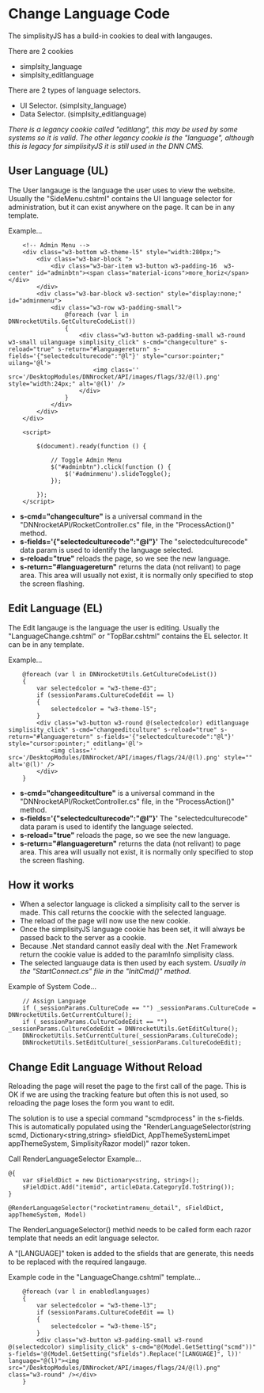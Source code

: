﻿# Change Language Code

The simplisityJS has a build-in cookies to deal with langauges.  

There are 2 cookies
- simplsity_language
- simplsity_editlanguage  

There are 2 types of language selectors.
- UI Selector. (simplsity_language) 
- Data Selector. (simplsity_editlanguage)

*There is a legancy cookie called "editlang", this may be used by some systems so it is valid.  The other legancy cookie is the "language", although this is legacy for simplisityJS it is still used in the DNN CMS.*
 
## User Language (UL)

The User langauge is the language the user uses to view the website.
Usually the "SideMenu.cshtml" contains the UI language selector for administration, but it can exist anywhere on the page.  It can be in any template.  

Example...
```
    <!-- Admin Menu -->
    <div class="w3-bottom w3-theme-l5" style="width:280px;">
        <div class="w3-bar-block ">
            <div class="w3-bar-item w3-button w3-padding-16  w3-center" id="adminbtn"><span class="material-icons">more_horiz</span></div>
        </div>
        <div class="w3-bar-block w3-section" style="display:none;" id="adminmenu">
            <div class="w3-row w3-padding-small">
                @foreach (var l in DNNrocketUtils.GetCultureCodeList())
                {
                    <div class="w3-button w3-padding-small w3-round w3-small uilanguage simplisity_click" s-cmd="changeculture" s-reload="true" s-return="#languagereturn" s-fields='{"selectedculturecode":"@l"}' style="cursor:pointer;" uilang='@l'>
                        <img class='' src='/DesktopModules/DNNrocket/API/images/flags/32/@(l).png' style="width:24px;" alt='@(l)' />
                    </div>
                }
            </div>
        </div>
    </div>

    <script>
    
        $(document).ready(function () {

            // Toggle Admin Menu
            $("#adminbtn").click(function () {
                $('#adminmenu').slideToggle();
            });

        });
    </script>

```

- **s-cmd="changeculture"** is a universal command in the "DNNrocketAPI/RocketController.cs" file, in the "ProcessAction()" method.   
- **s-fields='{"selectedculturecode":"@l"}'** The "selectedculturecode" data param is used to identify the language selected.  
- **s-reload="true"** reloads the page, so we see the new language.
- **s-return="#languagereturn"** returns the data (not relivant) to page area.  This area will usually not exist, it is normally only specified to stop the screen flashing.  


## Edit Language (EL)

The Edit langauge is the language the user is editing.
Usually the "LanguageChange.cshtml" or "TopBar.cshtml" contains the EL selector.  It can be in any template.  

Example...
```
    @foreach (var l in DNNrocketUtils.GetCultureCodeList())
    {
        var selectedcolor = "w3-theme-d3";
        if (sessionParams.CultureCodeEdit == l)
        {
            selectedcolor = "w3-theme-l5";
        }
        <div class="w3-button w3-round @(selectedcolor) editlanguage simplisity_click" s-cmd="changeeditculture" s-reload="true" s-return="#languagereturn" s-fields='{"selectedculturecode":"@l"}' style="cursor:pointer;" editlang='@l'>
            <img class='' src='/DesktopModules/DNNrocket/API/images/flags/24/@(l).png' style="" alt='@(l)' />
        </div>
    }

```
- **s-cmd="changeeditculture"** is a universal command in the "DNNrocketAPI/RocketController.cs" file, in the "ProcessAction()" method.   
- **s-fields='{"selectedculturecode":"@l"}'** The "selectedculturecode" data param is used to identify the language selected.  
- **s-reload="true"** reloads the page, so we see the new language.
- **s-return="#languagereturn"** returns the data (not relivant) to page area.  This area will usually not exist, it is normally only specified to stop the screen flashing.  

## How it works

- When a selector language is clicked a simplisity call to the server is made.  This call returns the coockie with the selected language.  
- The reload of the page will now use the new cookie.  
- Once the simplisityJS language cookie has been set, it will always be passed back to the server as a cookie.
- Because .Net standard cannot easily deal with the .Net Framework return the cookie value is added to the paramInfo simplisity class.  
- The selected languauge data is then used by each system.  *Usually in the "StartConnect.cs" file in the "InitCmd()" method.*

Example of System Code...
```
    // Assign Language
    if (_sessionParams.CultureCode == "") _sessionParams.CultureCode = DNNrocketUtils.GetCurrentCulture();
    if (_sessionParams.CultureCodeEdit == "") _sessionParams.CultureCodeEdit = DNNrocketUtils.GetEditCulture();
    DNNrocketUtils.SetCurrentCulture(_sessionParams.CultureCode);
    DNNrocketUtils.SetEditCulture(_sessionParams.CultureCodeEdit);

```

## Change Edit Language Without Reload

Reloading the page will reset the page to the first call of the page.  This is OK if we are using the tracking feature but often this is not used, so reloading the page loses the form you want to edit.  

The solution is to use a special command "scmdprocess" in the s-fields.  This is automatically populated using the "RenderLanguageSelector(string scmd, Dictionary<string,string> sfieldDict, AppThemeSystemLimpet appThemeSystem, SimplisityRazor model)" razor token.  

Call RenderLanguageSelector Example...
```
@{
    var sFieldDict = new Dictionary<string, string>();
    sFieldDict.Add("itemid", articleData.CategoryId.ToString());
}

@RenderLanguageSelector("rocketintramenu_detail", sFieldDict, appThemeSystem, Model)

```
The RenderLanguageSelector() methid needs to be called form each razor template that needs an edit language selector.  

A "[LANGUAGE]" token is added to the sfields that are generate, this needs to be replaced with the required langauge.

Example code in the "LanguageChange.cshtml" template...
```
    @foreach (var l in enabledlanguages)
    {
        var selectedcolor = "w3-theme-l3";
        if (sessionParams.CultureCodeEdit == l)
        {
            selectedcolor = "w3-theme-l5";
        }
        <div class="w3-button w3-padding-small w3-round @(selectedcolor) simplisity_click" s-cmd="@(Model.GetSetting("scmd"))" s-fields='@(Model.GetSetting("sfields").Replace("[LANGUAGE]", l))' language="@(l)"><img src="/DesktopModules/DNNrocket/API/images/flags/24/@(l).png" class="w3-round" /></div>
    }

```





